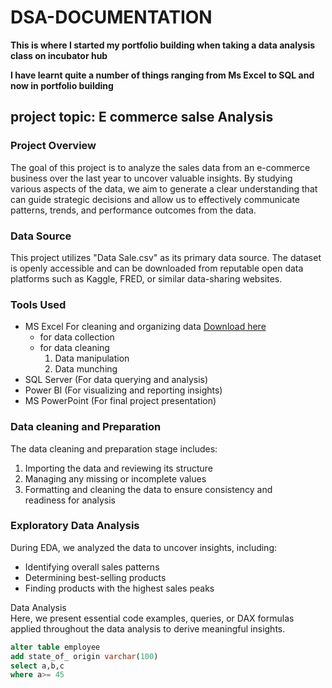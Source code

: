 # DSA-DOCUMENTATION
 **This is where I started my portfolio building when taking a data analysis class on incubator hub**

**I have learnt quite a number of things ranging from Ms Excel to SQL and now in portfolio building**

## project topic: E commerce salse Analysis

### Project Overview
The goal of this project is to analyze the sales data from an e-commerce business over the last year to uncover valuable insights. By studying various aspects of the data, we aim to generate a clear understanding that can guide strategic decisions and allow us to effectively communicate patterns, trends, and performance outcomes from the data.

### Data Source
This project utilizes "Data Sale.csv" as its primary data source. The dataset is openly accessible and can be downloaded from reputable open data platforms such as Kaggle, FRED, or similar data-sharing websites.

### Tools Used
- MS Excel For cleaning and organizing data [Download here](https://www.Microsoft.com)
   - for data collection
   - for data cleaning
      1. Data manipulation
      2. Data munching 
- SQL Server (For data querying and analysis)  
- Power BI (For visualizing and reporting insights)  
- MS PowerPoint (For final project presentation)

### Data cleaning and Preparation
The data cleaning and preparation stage includes:  
1. Importing the data and reviewing its structure  
2. Managing any missing or incomplete values  
3. Formatting and cleaning the data to ensure consistency and readiness for analysis

### Exploratory Data Analysis  
During EDA, we analyzed the data to uncover insights, including:  
- Identifying overall sales patterns  
- Determining best-selling products  
- Finding products with the highest sales peaks

Data Analysis  
Here, we present essential code examples, queries, or DAX formulas applied throughout the data analysis to derive meaningful insights.

 ``` SQL
alter table employee
add state_of_ origin varchar(100)
select a,b,c
where a>= 45
```



